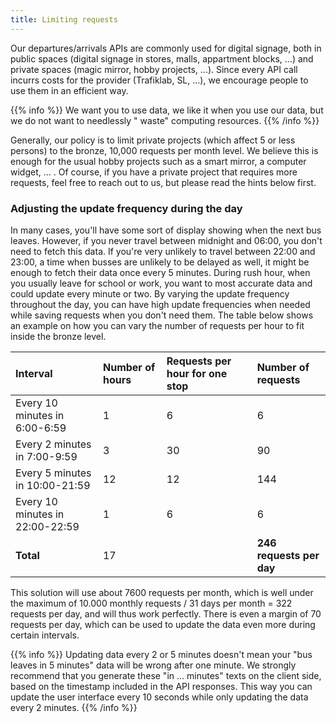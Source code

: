 ```yaml
---
title: Limiting requests
---
```


Our departures/arrivals APIs are commonly used for digital signage, both in public spaces (digital signage in stores,
malls, appartment blocks, ...) and private spaces (magic mirror, hobby projects, ...). Since every API call incurrs
costs for the provider (Trafiklab, SL, ...), we encourage people to use them in an efficient way.

{{% info %}} We want you to use data, we like it when you use our data, but we do not want to needlessly "
waste" computing resources. {{% /info %}}

Generally, our policy is to limit private projects (which affect 5 or less persons) to the bronze, 10,000 requests per
month level. We believe this is enough for the usual hobby projects such as a smart mirror, a computer widget, ... . Of
course, if you have a private project that requires more requests, feel free to reach out to us, but please read the
hints below first.

### Adjusting the update frequency during the day

In many cases, you'll have some sort of display showing when the next bus leaves. However, if you never travel between
midnight and 06:00, you don't need to fetch this data. If you're very unlikely to travel between 22:00 and 23:00, a time
when busses are unlikely to be delayed as well, it might be enough to fetch their data once every 5 minutes. During rush
hour, when you usually leave for school or work, you want to most accurate data and could update every minute or two. By
varying the update frequency throughout the day, you can have high update frequencies when needed while saving requests
when you don't need them. The table below shows an example on how you can vary the number of requests per hour to fit
inside the bronze level.

| Interval | Number of hours | Requests per hour for one stop | Number of requests |
| :--- | :--- | :--- | :--- |
| Every 10 minutes in 6:00-6:59 | 1 | 6 | 6 |
| Every 2 minutes in 7:00-9:59 | 3 | 30 | 90 |
| Every 5 minutes in 10:00-21:59 | 12 | 12 | 144 |
| Every 10 minutes in 22:00-22:59 | 1 | 6 | 6 |
| **Total** | 17 |  | **246 requests per day** |

This solution will use about 7600 requests per month, which is well under the maximum of 10.000 monthly requests / 31
days per month = 322 requests per day, and will thus work perfectly. There is even a margin of 70 requests per day,
which can be used to update the data even more during certain intervals.

{{% info %}} Updating data every 2 or 5 minutes doesn't mean your "bus leaves in 5 minutes" data will be wrong
after one minute. We strongly recommend that you generate these  "in ... minutes" texts on the client side, based on the
timestamp included in the API responses. This way you can update the user interface every 10 seconds while only updating
the data every 2 minutes. {{% /info %}}
